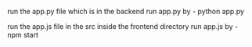run the app.py file which is in the backend 
run app.py by - python app.py

run the app.js file in the src inside the frontend directory 
run app.js by - npm start
